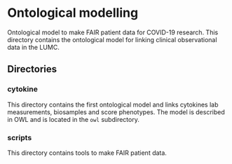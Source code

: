 # Ontological modelling
Ontological model to make FAIR patient data for COVID-19 research. This directory contains the ontological model for linking clinical observational data in the LUMC.

## Directories
### cytokine
This directory contains the first ontological model and links cytokines lab measurements, biosamples and score phenotypes. The model is described in OWL and is located in the `owl` subdirectory.

### scripts
This directory contains tools to make FAIR patient data.  
